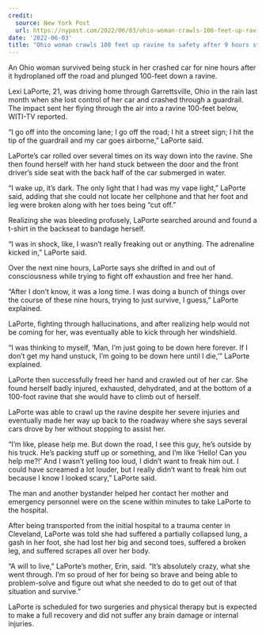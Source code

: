 ```yaml
---
credit:
  source: New York Post
  url: https://nypost.com/2022/06/03/ohio-woman-crawls-100-feet-up-ravine-to-safety-after-9-hours-stuck-pinned-severely-injured-in-car/
date: '2022-06-03'
title: "Ohio woman crawls 100 feet up ravine to safety after 9 hours stuck pinned, severely injured in car"
---
```

An Ohio woman survived being stuck in her crashed car for nine hours after it hydroplaned off the road and plunged 100-feet down a ravine.

Lexi LaPorte, 21, was driving home through Garrettsville, Ohio in the rain last month when she lost control of her car and crashed through a guardrail. The impact sent her flying through the air into a ravine 100-feet below, WITI-TV reported.

“I go off into the oncoming lane; I go off the road; I hit a street sign; I hit the tip of the guardrail and my car goes airborne,” LaPorte said.

LaPorte’s car rolled over several times on its way down into the ravine. She then found herself with her hand stuck between the door and the front driver’s side seat with the back half of the car submerged in water.

“I wake up, it’s dark. The only light that I had was my vape light,” LaPorte said, adding that she could not locate her cellphone and that her foot and leg were broken along with her toes being “cut off.”

Realizing she was bleeding profusely, LaPorte searched around and found a t-shirt in the backseat to bandage herself.

“I was in shock, like, I wasn’t really freaking out or anything. The adrenaline kicked in,” LaPorte said. 

Over the next nine hours, LaPorte says she drifted in and out of consciousness while trying to fight off exhaustion and free her hand. 

“After I don’t know, it was a long time. I was doing a bunch of things over the course of these nine hours, trying to just survive, I guess,” LaPorte explained.

LaPorte, fighting through hallucinations, and after realizing help would not be coming for her, was eventually able to kick through her windshield.

“I was thinking to myself, ‘Man, I’m just going to be down here forever. If I don’t get my hand unstuck, I’m going to be down here until I die,’” LaPorte explained.

LaPorte then successfully freed her hand and crawled out of her car. She found herself badly injured, exhausted, dehydrated, and at the bottom of a 100-foot ravine that she would have to climb out of herself.

LaPorte was able to crawl up the ravine despite her severe injuries and eventually made her way up back to the roadway where she says several cars drove by her without stopping to assist her.

“I’m like, please help me. But down the road, I see this guy, he’s outside by his truck. He’s packing stuff up or something, and I’m like ‘Hello! Can you help me?!’ And I wasn’t yelling too loud, I didn’t want to freak him out. I could have screamed a lot louder, but I really didn’t want to freak him out because I know I looked scary,” LaPorte said.

The man and another bystander helped her contact her mother and emergency personnel were on the scene within minutes to take LaPorte to the hospital.

After being transported from the initial hospital to a trauma center in Cleveland, LaPorte was told she had suffered a partially collapsed lung, a gash in her foot, she had lost her big and second toes, suffered a broken leg, and suffered scrapes all over her body.

“A will to live,” LaPorte’s mother, Erin, said. “It’s absolutely crazy, what she went through. I’m so proud of her for being so brave and being able to problem-solve and figure out what she needed to do to get out of that situation and survive.”

LaPorte is scheduled for two surgeries and physical therapy but is expected to make a full recovery and did not suffer any brain damage or internal injuries.
